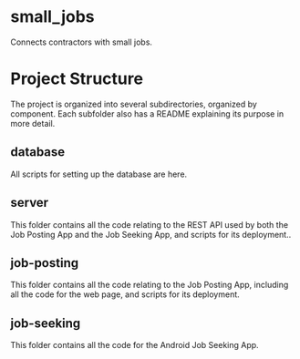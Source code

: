 # small_jobs
Connects contractors with small jobs.

# Project Structure
The project is organized into several subdirectories, organized by component.  Each subfolder also has a README explaining its purpose in more detail.
## database
All scripts for setting up the database are here.
## server
This folder contains all the code relating to the REST API used by both the Job Posting App and the Job Seeking App, and scripts for its deployment..
## job-posting
This folder contains all the code relating to the Job Posting App, including all the code for the web page, and scripts for its deployment.
## job-seeking
This folder contains all the code for the Android Job Seeking App.
